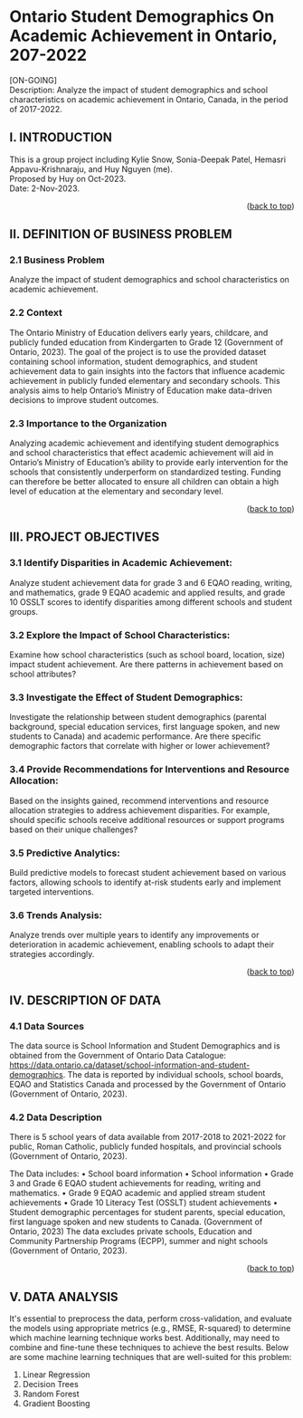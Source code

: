 # Ontario Student Demographics On Academic Achievement in Ontario, 207-2022
[ON-GOING] <br />
Description: Analyze the impact of student demographics and school characteristics on academic achievement in Ontario, Canada, in the period of 2017-2022. 

<!-- INTRODUCTION -->
## I. INTRODUCTION
This is a group project including Kylie Snow, Sonia-Deepak Patel, Hemasri Appavu-Krishnaraju, and Huy Nguyen (me).<br />
Proposed by Huy on Oct-2023. <br />
Date: 2-Nov-2023. <br />
<p align="right">(<a href="#readme-top">back to top</a>)</p>

<!-- II. DEFINITION OF BUSINESS PROBLEM -->
## II. DEFINITION OF BUSINESS PROBLEM

### 2.1 Business Problem

Analyze the impact of student demographics and school characteristics on academic achievement. <br />

### 2.2 Context

The Ontario Ministry of Education delivers early years, childcare, and publicly funded education from Kindergarten to Grade 12 (Government of Ontario, 2023). The goal of the project is to use the provided dataset containing school information, student demographics, and student achievement data to gain insights into the factors that influence academic achievement in publicly funded elementary and secondary schools. This analysis aims to help Ontario’s Ministry of Education make data-driven decisions to improve student outcomes.

### 2.3 Importance to the Organization

Analyzing academic achievement and identifying student demographics and school characteristics that effect academic achievement will aid in Ontario’s Ministry of Education’s ability to provide early intervention for the schools that consistently underperform on standardized testing. Funding can therefore be better allocated to ensure all children can obtain a high level of education at the elementary and secondary level.

<p align="right">(<a href="#readme-top">back to top</a>)</p>

<!-- III. PROJECT OBJECTIVES -->
## III. PROJECT OBJECTIVES

### 3.1 Identify Disparities in Academic Achievement: 

Analyze student achievement data for grade 3 and 6 EQAO reading, writing, and mathematics, grade 9 EQAO academic and applied results, and grade 10 OSSLT scores to identify disparities among different schools and student groups.

### 3.2 Explore the Impact of School Characteristics: 

Examine how school characteristics (such as school board, location, size) impact student achievement. Are there patterns in achievement based on school attributes?

### 3.3 Investigate the Effect of Student Demographics: 

Investigate the relationship between student demographics (parental background, special education services, first language spoken, and new students to Canada) and academic performance. Are there specific demographic factors that correlate with higher or lower achievement?

### 3.4 Provide Recommendations for Interventions and Resource Allocation: 

Based on the insights gained, recommend interventions and resource allocation strategies to address achievement disparities. For example, should specific schools receive additional resources or support programs based on their unique challenges?

### 3.5 Predictive Analytics: 

Build predictive models to forecast student achievement based on various factors, allowing schools to identify at-risk students early and implement targeted interventions.

### 3.6 Trends Analysis: 

Analyze trends over multiple years to identify any improvements or deterioration in academic achievement, enabling schools to adapt their strategies accordingly.

<p align="right">(<a href="#readme-top">back to top</a>)</p>

<!-- IV. DESCRIPTION OF DATA -->
## IV. DESCRIPTION OF DATA

### 4.1 Data Sources

The data source is School Information and Student Demographics and is obtained from the Government of Ontario Data Catalogue: https://data.ontario.ca/dataset/school-information-and-student-demographics. The data is reported by individual schools, school boards, EQAO and Statistics Canada and processed by the Government of Ontario (Government of Ontario, 2023). 

### 4.2 Data Description

There is 5 school years of data available from 2017-2018 to 2021-2022 for public, Roman Catholic, publicly funded hospitals, and provincial schools (Government of Ontario, 2023). 

The Data includes: 
•	School board information
•	School information 
•	Grade 3 and Grade 6 EQAO student achievements for reading, writing and mathematics. 
•	Grade 9 EQAO academic and applied stream student achievements 
•	Grade 10 Literacy Test (OSSLT) student achievements 
•	Student demographic percentages for student parents, special education, first language spoken and new students to Canada.  (Government of Ontario, 2023)
The data excludes private schools, Education and Community Partnership Programs (ECPP), summer and night schools (Government of Ontario, 2023). 

<p align="right">(<a href="#readme-top">back to top</a>)</p>

<!-- V. DATA ANALYSIS -->
## V. DATA ANALYSIS

It's essential to preprocess the data, perform cross-validation, and evaluate the models using appropriate metrics (e.g., RMSE, R-squared) to determine which machine learning technique works best. Additionally, may need to combine and fine-tune these techniques to achieve the best results.
Below are some machine learning techniques that are well-suited for this problem:

1.	Linear Regression
2.	Decision Trees
3.	Random Forest
4.	Gradient Boosting
